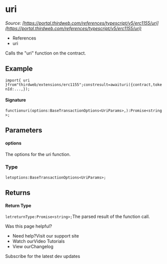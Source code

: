 # uri

*Source: [https://portal.thirdweb.com/references/typescript/v5/erc1155/uri](https://portal.thirdweb.com/references/typescript/v5/erc1155/uri)*

* References
* uri

Calls the "uri" function on the contract.

## Example

`import{ uri }from"thirdweb/extensions/erc1155";constresult=awaituri({contract,tokenId:...,});`
#### Signature

`functionuri(options:BaseTransactionOptions<UriParams>,):Promise<string>;`
## Parameters

#### options

The options for the uri function.

### Type

`letoptions:BaseTransactionOptions<UriParams>;`
## Returns

#### Return Type

`letreturnType:Promise<string>;`The parsed result of the function call.

Was this page helpful?

* Need help?Visit our support site
* Watch ourVideo Tutorials
* View ourChangelog

Subscribe for the latest dev updates

